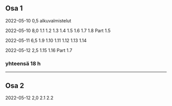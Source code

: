 ## Osa 1
2022-05-10  0,5 alkuvalmistelut

2022-05-10  8,0 1.1 1.2 1.3 1.4 1.5 1.6 1.7 1.8 Part 1.5

2022-05-11  6,5 1.9 1.10 1.11 1.12 1.13 1.14

2022-05-12  2,5 1.15 1.16 Part 1.7

### yhteensä 18 h

---

## Osa 2
2022-05-12  2,0 2.1 2.2 
